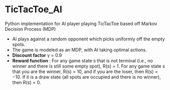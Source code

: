 # TicTacToe_AI
Python implementation for AI player playing TicTacToe based off Markov Decision Process (MDP)

* AI plays against a random opponent which picks uniformly off the empty spots.
* The game is modeled as an MDP, with AI taking optimal actions.
* **Discount factor** γ = 0.9
* **Reward function** : For any game state s that is not terminal (i.e., no winner and there is still some
empty spot), R(s) = 1. For any game state s that you are the winner, R(s) = 10, and if you are the loser,
then R(s) = −10. If it is a draw state (all spots are occupied and there is no winner), then R(s) = 0. 
